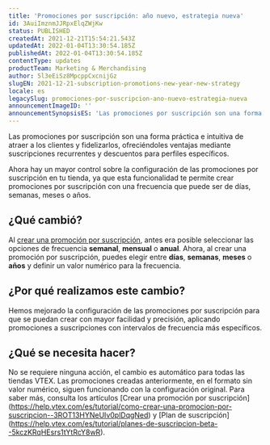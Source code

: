 ```yaml
---
title: 'Promociones por suscripción: año nuevo, estrategia nueva'
id: 3AuiImznmJJRpxElqZWjKw
status: PUBLISHED
createdAt: 2021-12-21T15:54:21.543Z
updatedAt: 2022-01-04T13:30:54.185Z
publishedAt: 2022-01-04T13:30:54.185Z
contentType: updates
productTeam: Marketing & Merchandising
author: 5l3eEiSz8MpcppCxcnijGz
slugEN: 2021-12-21-subscription-promotions-new-year-new-strategy
locale: es
legacySlug: promociones-por-suscripcion-ano-nuevo-estrategia-nueva
announcementImageID: ''
announcementSynopsisES: 'Las promociones por suscripción son una forma práctica e intuitiva de atraer a los clientes y fidelizarlos.'
---
```


Las promociones por suscripción son una forma práctica e intuitiva de atraer a los clientes y fidelizarlos, ofreciéndoles ventajas mediante suscripciones recurrentes y descuentos para perfiles específicos.

Ahora hay un mayor control sobre la configuración de las promociones por suscripción en tu tienda, ya que esta funcionalidad te permite crear promociones por suscripción con una frecuencia que puede ser de días, semanas, meses o años.

## ¿Qué cambió?
Al [crear una promoción por suscripción](https://help.vtex.com/es/tutorial/como-crear-una-promocion-por-suscripcion--3ROT13HYNeUIv0plDqgNed), antes era posible seleccionar las opciones de frecuencia **semanal**, **mensual** o **anual**.
Ahora, al crear una promoción por suscripción, puedes elegir entre **días**, **semanas**, **meses** o **años** y definir un valor numérico para la frecuencia.

## ¿Por qué realizamos este cambio? 
Hemos mejorado la configuración de las promociones por suscripción para que se puedan crear con mayor facilidad y precisión, aplicando promociones a suscripciones con intervalos de frecuencia más específicos.

## ¿Qué se necesita hacer? 
No se requiere ninguna acción, el cambio es automático para todas las tiendas VTEX. 
Las promociones creadas anteriormente, en el formato sin valor numérico, siguen funcionando con la configuración original.
Para saber más, consulta los artículos [Crear una promoción por suscripción] (https://help.vtex.com/es/tutorial/como-crear-una-promocion-por-suscripcion--3ROT13HYNeUIv0plDqgNed) y  [Plan de suscripción] (https://help.vtex.com/es/tutorial/planes-de-suscripcion-beta--5kczKRqHEsrs1tYtRcY8wR).

